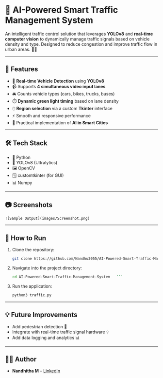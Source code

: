
# 🚦 AI-Powered Smart Traffic Management System

An intelligent traffic control solution that leverages **YOLOv8** and **real-time computer vision** to dynamically manage traffic signals based on vehicle density and type. Designed to reduce congestion and improve traffic flow in urban areas. 🌆🚗

---

## 🔧 Features

- 🎯 **Real-time Vehicle Detection** using **YOLOv8**
- 📹 Supports **4 simultaneous video input lanes**
- 🚘 Counts vehicle types (cars, bikes, trucks, buses)
- ⏱️ **Dynamic green light timing** based on lane density
- 🖱️ **Region selection** via a custom **Tkinter** interface
- ⚡ Smooth and responsive performance
- 🧠 Practical implementation of **AI in Smart Cities**

---

## 🛠️ Tech Stack

- 🐍 Python
- 🔎 YOLOv8 (Ultralytics)
- 🖼️ OpenCV
- 🪟 customtkinter (for GUI)
- 📊 Numpy

---

## 📷 Screenshots
`![Sample Output](images/Screenshot.png)`

---

## 🚀 How to Run

1. Clone the repository:
   ```bash
   git clone https://github.com/Nandhu3055/AI-Powered-Smart-Traffic-Management-System.git
   ```
2. Navigate into the project directory:
   ```bash
   cd AI-Powered-Smart-Traffic-Management-System   ```
4. Run the application:
   ```bash
   python3 traffic.py
   ```

---

## 💡 Future Improvements

- Add pedestrian detection 🚶
- Integrate with real-time traffic signal hardware 💡
- Add data logging and analytics 📊

---

## 👨‍💻 Author

- **Nandhitha M** – [LinkedIn](https://www.linkedin.com/in/nandhitha-madhavan/)

